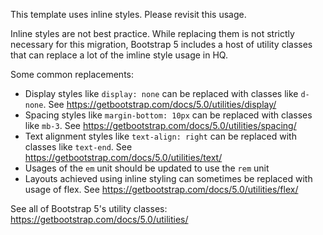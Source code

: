 This template uses inline styles. Please revisit this usage.

Inline styles are not best practice. While replacing them is not strictly necessary for this migration,
Bootstrap 5 includes a host of utility classes that can replace a lot of the imline style usage in HQ.

Some common replacements:
* Display styles like `display: none` can be replaced with classes like `d-none`. See https://getbootstrap.com/docs/5.0/utilities/display/
* Spacing styles like `margin-bottom: 10px` can be replaced with classes like `mb-3`. See https://getbootstrap.com/docs/5.0/utilities/spacing/
* Text alignment styles like `text-align: right` can be replaced with classes like `text-end`. See https://getbootstrap.com/docs/5.0/utilities/text/
* Usages of the `em` unit should be updated to use the `rem` unit
* Layouts achieved using inline styling can sometimes be replaced with usage of flex. See https://getbootstrap.com/docs/5.0/utilities/flex/

See all of Bootstrap 5's utility classes: https://getbootstrap.com/docs/5.0/utilities/
